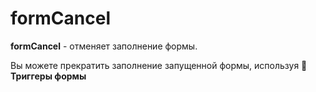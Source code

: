 # formCancel

**formCancel** - отменяет заполнение формы. 

Вы можете прекратить заполнение запущенной формы, используя 🔗 **Триггеры формы**





